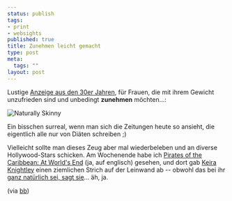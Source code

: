 ```yaml
--- 
status: publish
tags: 
- print
- websights
published: true
title: Zunehmen leicht gemacht
type: post
meta: 
  tags: ""
layout: post
---
```

Lustige <a href="http://blog.modernmechanix.com/2007/05/26/kelp-o-malt-skinny-girls/">Anzeige aus den 30er Jahren</a>, für Frauen, die mit ihrem Gewicht unzufrieden sind und unbedingt <strong>zunehmen</strong> möchten...:

<img src='http://fredericiana.de/uploads/2007/06/einfach-zunehmen.jpg' alt='Naturally Skinny' />

Ein bisschen surreal, wenn man sich die Zeitungen heute so ansieht, die eigentlich alle nur von Diäten schreiben ;)

Vielleicht sollte man dieses Zeug aber mal wiederbeleben und an diverse Hollywood-Stars schicken. Am Wochenende habe ich <a href="http://www.imdb.com/title/tt0449088/">Pirates of the Caribbean: At World's End</a> (ja, auf englisch) gesehen, und dort gab <a href="http://www.imdb.com/name/nm0461136/">Keira Knightley</a> einen ziemlichen Strich auf der Leinwand ab -- obwohl das bei ihr <a href="http://celebodies.wordpress.com/2007/05/03/are-we-too-hard-on-skinny-people/">ganz natürlich sei, sagt sie</a>... äh, ja.

(via <a href="http://www.boingboing.net/2007/05/26/ad_from_1934_promise.html">bb</a>)
